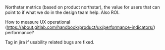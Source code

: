 Northstar metrics (based on product northstar), the value for users that can point to if what we do in the design team help. Also ROI. 

How to measure UX operational (https://about.gitlab.com/handbook/product/ux/performance-indicators/) performance?

Tag in jira if usability related bugs are fixed.
